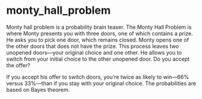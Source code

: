 # monty_hall_problem
Monty hall problem is a probability brain teaser. The Monty Hall Problem is where Monty presents you with three doors, one of which contains a prize. He asks you to pick one door, which remains closed. Monty opens one of the other doors that does not have the prize. This process leaves two unopened doors—your original choice and one other. He allows you to switch from your initial choice to the other unopened door. Do you accept the offer?

If you accept his offer to switch doors, you’re twice as likely to win—66% versus 33%—than if you stay with your original choice. The probabilities are based on Bayes theorem.
